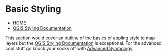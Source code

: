 # Basic Styling
* [HOME](../README.md)
* [QGIS Styling Documentation](https://docs.qgis.org/testing/en/docs/training_manual/basic_map/symbology.html)<br>

This section would cover an outline of the basics of appling style to map layers but the [QGIS Styling Documentation](https://docs.qgis.org/testing/en/docs/training_manual/basic_map/symbology.html) is exceptional. For the advanced cool stuff go knock your socks off with [Advanced Symbology](advanced-symbology.md)
